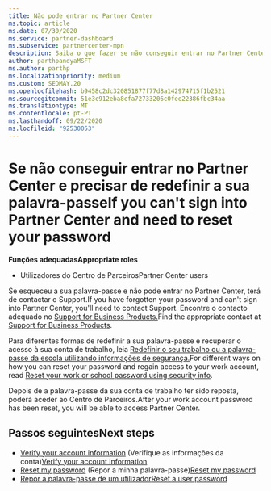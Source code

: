 ```yaml
---
title: Não pode entrar no Partner Center
ms.topic: article
ms.date: 07/30/2020
ms.service: partner-dashboard
ms.subservice: partnercenter-mpn
description: Saiba o que fazer se não conseguir entrar no Partner Center - inclui informações sobre a reposição da palavra-passe da conta de trabalho ou a palavra-passe da conta da escola se o tiver esquecido.
author: parthpandyaMSFT
ms.author: parthp
ms.localizationpriority: medium
ms.custom: SEOMAY.20
ms.openlocfilehash: b9458c2dc320851877f77d8a142974715f1b2521
ms.sourcegitcommit: 51e3c912eba8cfa72733206c0fee22386fbc34aa
ms.translationtype: MT
ms.contentlocale: pt-PT
ms.lasthandoff: 09/22/2020
ms.locfileid: "92530053"
---
```

# <a name="if-you-cant-sign-into-partner-center-and-need-to-reset-your-password"></a><span data-ttu-id="1a396-103">Se não conseguir entrar no Partner Center e precisar de redefinir a sua palavra-passe</span><span class="sxs-lookup"><span data-stu-id="1a396-103">If you can't sign into Partner Center and need to reset your password</span></span>

<span data-ttu-id="1a396-104">**Funções adequadas**</span><span class="sxs-lookup"><span data-stu-id="1a396-104">**Appropriate roles**</span></span>

- <span data-ttu-id="1a396-105">Utilizadores do Centro de Parceiros</span><span class="sxs-lookup"><span data-stu-id="1a396-105">Partner Center users</span></span>

<span data-ttu-id="1a396-106">Se esqueceu a sua palavra-passe e não pode entrar no Partner Center, terá de contactar o Support.</span><span class="sxs-lookup"><span data-stu-id="1a396-106">If you have forgotten your password and can't sign into Partner Center, you'll need to contact Support.</span></span> <span data-ttu-id="1a396-107">Encontre o contacto adequado no [Support for Business Products.](/microsoft-365/admin/contact-support-for-business-products)</span><span class="sxs-lookup"><span data-stu-id="1a396-107">Find the appropriate contact at [Support for Business Products](/microsoft-365/admin/contact-support-for-business-products).</span></span> 

<span data-ttu-id="1a396-108">Para diferentes formas de redefinir a sua palavra-passe e recuperar o acesso à sua conta de trabalho, leia [Redefinir o seu trabalho ou a palavra-passe da escola utilizando informações de segurança.](/azure/active-directory/user-help/active-directory-passwords-update-your-own-password#how-to-change-your-password)</span><span class="sxs-lookup"><span data-stu-id="1a396-108">For different ways on how you can reset your password and regain access to your work account, read [Reset your work or school password using security info](/azure/active-directory/user-help/active-directory-passwords-update-your-own-password#how-to-change-your-password).</span></span>

<span data-ttu-id="1a396-109">Depois de a palavra-passe da sua conta de trabalho ter sido reposta, poderá aceder ao Centro de Parceiros.</span><span class="sxs-lookup"><span data-stu-id="1a396-109">After your work account password has been reset, you will be able to access Partner Center.</span></span> 

## <a name="next-steps"></a><span data-ttu-id="1a396-110">Passos seguintes</span><span class="sxs-lookup"><span data-stu-id="1a396-110">Next steps</span></span>

- <span data-ttu-id="1a396-111">[Verify your account information](verification-responses.md) (Verifique as informações da conta)</span><span class="sxs-lookup"><span data-stu-id="1a396-111">[Verify your account information](verification-responses.md)</span></span>
- <span data-ttu-id="1a396-112">[Reset my password](reset-my-pasword.md) (Repor a minha palavra-passe)</span><span class="sxs-lookup"><span data-stu-id="1a396-112">[Reset my password](reset-my-pasword.md)</span></span>
- [<span data-ttu-id="1a396-113">Repor a palavra-passe de um utilizador</span><span class="sxs-lookup"><span data-stu-id="1a396-113">Reset a user password</span></span>](reset-a-user-password.md)